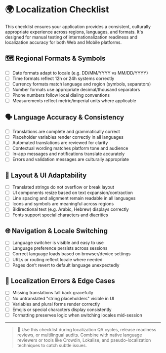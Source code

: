 # 🌍 Localization Checklist

This checklist ensures your application provides a consistent, culturally appropriate experience across regions, languages, and formats. It's designed for manual testing of internationalization readiness and localization accuracy for both Web and Mobile platforms.

## 🗺 Regional Formats & Symbols

- [ ] Date formats adapt to locale (e.g. DD/MM/YYYY vs MM/DD/YYYY)  
- [ ] Time formats reflect 12h or 24h systems correctly  
- [ ] Currency formats match language and region (symbols, separators)  
- [ ] Number formats use appropriate decimal/thousand separators  
- [ ] Phone numbers follow local dialing conventions  
- [ ] Measurements reflect metric/imperial units where applicable

## 🗣 Language Accuracy & Consistency

- [ ] Translations are complete and grammatically correct  
- [ ] Placeholder variables render correctly in all languages  
- [ ] Automated translations are reviewed for clarity  
- [ ] Contextual wording matches platform tone and audience  
- [ ] In-app messages and notifications translate accurately  
- [ ] Errors and validation messages are culturally appropriate

## 🧩 Layout & UI Adaptability

- [ ] Translated strings do not overflow or break layout  
- [ ] UI components resize based on text expansion/contraction  
- [ ] Line spacing and alignment remain readable in all languages  
- [ ] Icons and symbols are meaningful across regions  
- [ ] Bidirectional text (e.g. Arabic, Hebrew) displays correctly  
- [ ] Fonts support special characters and diacritics

## 🌐 Navigation & Locale Switching

- [ ] Language switcher is visible and easy to use  
- [ ] Language preference persists across sessions  
- [ ] Correct language loads based on browser/device settings  
- [ ] URLs or routing reflect locale where needed  
- [ ] Pages don’t revert to default language unexpectedly

## 🛑 Localization Errors & Edge Cases

- [ ] Missing translations fall back gracefully  
- [ ] No untranslated "string placeholders" visible in UI  
- [ ] Variables and plural forms render correctly  
- [ ] Emojis or special characters display consistently  
- [ ] Formatting preserves logic when switching locales mid-session

---

> 🧠 Use this checklist during localization QA cycles, release readiness reviews, or multilingual audits. Combine with native language reviewers or tools like Crowdin, Lokalise, and pseudo-localization techniques to catch subtle issues.